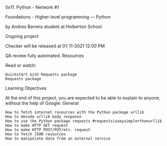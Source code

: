 0x11. Python - Network #1

Foundations - Higher-level programming ― Python

by Andres Barrera student at Holberton School

Ongoing project

Checker will be released at 01-11-2021 12:00 PM

QA review fully automated.
Resources

Read or watch:

    Quickstart with Requests package
    Requests package

Learning Objectives

At the end of this project, you are expected to be able to explain to anyone, without the help of Google:
General

    How to fetch internet resources with the Python package urllib
    How to decode urllib body response
    How to use the Python package requests #requestsiswaysimplerthanurllib
    How to make HTTP GET request
    How to make HTTP POST/PUT/etc. request
    How to fetch JSON resources
    How to manipulate data from an external service
